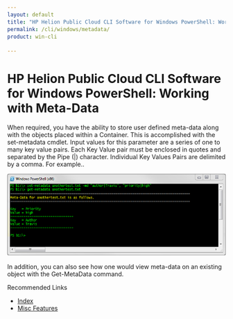 ```yaml
---
layout: default
title: "HP Helion Public Cloud CLI Software for Windows PowerShell: Working with Meta-Data"
permalink: /cli/windows/metadata/
product: win-cli

---
```

# HP Helion Public Cloud CLI Software for Windows PowerShell: Working with Meta-Data #

When required, you have the ability to store user defined meta-data along with the objects placed within a Container. This is accomplished with the  set-metadata cmdlet. Input values for this parameter are a series of one to many key value pairs. Each Key Value pair must be enclosed in quotes and separated by the Pipe (|) character. Individual Key Values Pairs are delimited by a comma. For example..

<img src="media/Metadata.png" width="580" height="189" alt="" />

In addition, you can also see how one would view meta-data on an existing object with the Get-MetaData command. 

Recommended Links 
 
* [Index](/cli/windows)
* [Misc Features](/cli/windows/misc)
